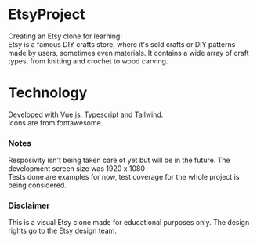 # EtsyProject
Creating an Etsy clone for learning! <br>
Etsy is a famous DIY crafts store, where it's sold crafts or DIY patterns made by users, sometimes even materials. It contains a wide array of craft types, from knitting and crochet to wood carving. <br>

# Technology
Developed with Vue.js, Typescript and Tailwind. <br>
Icons are from fontawesome.


### Notes
Resposivity isn't being taken care of yet but will be in the future. The development screen size was 1920 x 1080 <br>
Tests done are examples for now, test coverage for the whole project is being considered.


### Disclaimer
This is a visual Etsy clone made for educational purposes only. The design rights go to the Etsy design team.
